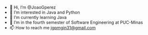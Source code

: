 - 👋 Hi, I’m @JoaoGperez
- 👀 I’m interested in Java and Python
- 🌱 I’m currently learning Java
- 💞️ I’m in the fourth semester of Software Engineering at PUC-Minas
- 📫 How to reach me jgpmgin31@gmail.com

<!---
JoaoGperez/JoaoGperez is a ✨ special ✨ repository because its `README.md` (this file) appears on your GitHub profile.
You can click the Preview link to take a look at your changes.
--->
